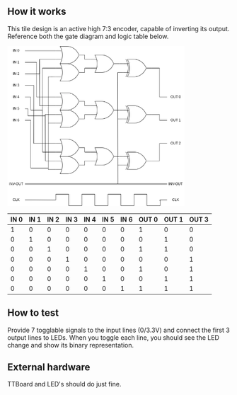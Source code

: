 <!---

This file is used to generate your project datasheet. Please fill in the information below and delete any unused
sections.

You can also include images in this folder and reference them in the markdown. Each image must be less than
512 kb in size, and the combined size of all images must be less than 1 MB.
-->

## How it works

This tile design is an active high 7:3 encoder, capable of inverting its output. Reference both the gate diagram and logic table below.

<p align="left">
  <img src="7-3 Encoder.png" width="400"/>
</p>

| IN 0 | IN 1 | IN 2 | IN 3 | IN 4 | IN 5 | IN 6 | OUT 0 | OUT 1 | OUT 3 |
| ---- | ---- | ---- | ---- | ---- | ---- | ---- | ----- | ----- | ----- |
| 1 | 0 |  0 | 0 | 0 | 0 | 0 | 1 | 0 | 0 |
| 0 | 1 |  0 | 0 | 0 | 0 | 0 | 0 | 1 | 0 |
| 0 | 0 |  1 | 0 | 0 | 0 | 0 | 1 | 1 | 0 |
| 0 | 0 |  0 | 1 | 0 | 0 | 0 | 0 | 0 | 1 |
| 0 | 0 |  0 | 0 | 1 | 0 | 0 | 1 | 0 | 1 |
| 0 | 0 |  0 | 0 | 0 | 1 | 0 | 0 | 1 | 1 |
| 0 | 0 |  0 | 0 | 0 | 0 | 1 | 1 | 1 | 1 |


## How to test

Provide 7 togglable signals to the input lines (0/3.3V) and connect the first 3 output lines to LEDs. When you toggle each line, you should see the LED change and show its binary representation.

## External hardware

TTBoard and LED's should do just fine. 
